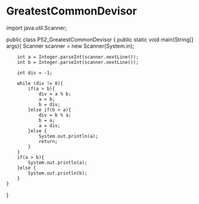 # GreatestCommonDevisor

import java.util.Scanner;

public class P52_GreatestCommonDevisor {
    public static void main(String[] args){
        Scanner scanner = new Scanner(System.in);

        int a = Integer.parseInt(scanner.nextLine());
        int b = Integer.parseInt(scanner.nextLine());

        int div = -1;

        while (div != 0){
            if(a > b){
                div = a % b;
                a = b;
                b = div;
            }else if(b > a){
                div = b % a;
                b = a;
                a = div;
            }else {
                System.out.println(a);
                return;
            }
        }
        if(a > b){
            System.out.println(a);
        }else {
            System.out.println(b);
        }
    }
}
